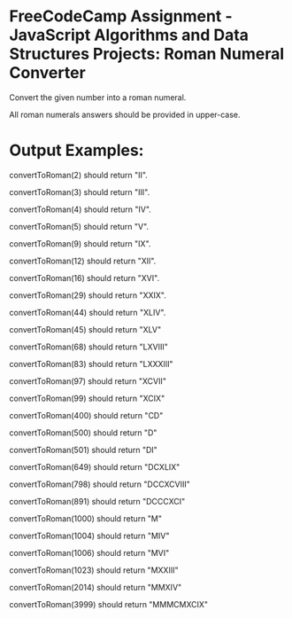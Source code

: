 # FreeCodeCamp Assignment - JavaScript Algorithms and Data Structures Projects: Roman Numeral Converter

Convert the given number into a roman numeral.

All roman numerals answers should be provided in upper-case.

# Output Examples:

convertToRoman(2) should return "II".

convertToRoman(3) should return "III".

convertToRoman(4) should return "IV".

convertToRoman(5) should return "V".

convertToRoman(9) should return "IX".

convertToRoman(12) should return "XII".

convertToRoman(16) should return "XVI".

convertToRoman(29) should return "XXIX".

convertToRoman(44) should return "XLIV".

convertToRoman(45) should return "XLV"

convertToRoman(68) should return "LXVIII"

convertToRoman(83) should return "LXXXIII"

convertToRoman(97) should return "XCVII"

convertToRoman(99) should return "XCIX"

convertToRoman(400) should return "CD"

convertToRoman(500) should return "D"

convertToRoman(501) should return "DI"

convertToRoman(649) should return "DCXLIX"

convertToRoman(798) should return "DCCXCVIII"

convertToRoman(891) should return "DCCCXCI"

convertToRoman(1000) should return "M"

convertToRoman(1004) should return "MIV"

convertToRoman(1006) should return "MVI"

convertToRoman(1023) should return "MXXIII"

convertToRoman(2014) should return "MMXIV"

convertToRoman(3999) should return "MMMCMXCIX"
